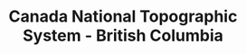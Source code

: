 ---
layout: map-item
title: Canada National Topographic System - British Columbia
years-published: 1930s-2010s
scale: 1:50,000
complete: complete
info-url: https://www.library.ubc.ca
geojson-url: https://raw.githubusercontent.com/ubc-lib-geo/mapbox-for-openindexmaps/main/data/nts-092-50k_Filled.geojson
---